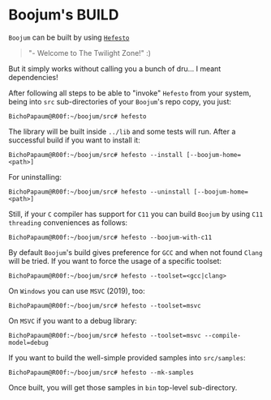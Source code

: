 # Boojum's BUILD

``Boojum`` can be built by using [``Hefesto``](https://github.com/rafael-santiago/hefesto)
> "- Welcome to The Twilight Zone!" :)

But it simply works without calling you a bunch of dru... I meant dependencies!

After following all steps to be able to "invoke" ``Hefesto`` from your system, being into
``src`` sub-directories of your ``Boojum``'s repo copy, you just:

```
BichoPapaum@R00f:~/boojum/src# hefesto
```

The library will be built inside ``../lib`` and some tests will run.
After a successful build if you want to install it:

```
BichoPapaum@R00f:~/boojum/src# hefesto --install [--boojum-home=<path>]
```

For uninstalling:

```
BichoPapaum@R00f:~/boojum/src# hefesto --uninstall [--boojum-home=<path>]
```

Still, if your ``C`` compiler has support for ``C11`` you can build ``Boojum``
by using ``C11 threading`` conveniences as follows:

```
BichoPapaum@R00f:~/boojum/src# hefesto --boojum-with-c11
```

By default ``Boojum``'s build gives preference for ``GCC`` and when not found
``Clang`` will be tried. If you want to force the usage of a specific toolset:

```
BichoPapaum@R00f:~/boojum/src# hefesto --toolset=<gcc|clang>
```

On ``Windows`` you can use ``MSVC`` (2019), too:

```
BichoPapaum@R00f:~/boojum/src# hefesto --toolset=msvc
```

On ``MSVC`` if you want to a debug library:

```
BichoPapaum@R00f:~/boojum/src# hefesto --toolset=msvc --compile-model=debug
```

If you want to build the well-simple provided samples into ``src/samples``:

```
BichoPapaum@R00f:~/boojum/src# hefesto --mk-samples
```

Once built, you will get those samples in ``bin`` top-level sub-directory.
